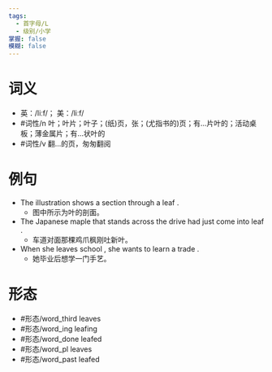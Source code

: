 ```yaml
---
tags:
  - 首字母/L
  - 级别/小学
掌握: false
模糊: false
---
```

# 词义
- 英：/liːf/； 美：/liːf/
- #词性/n  叶；叶片；叶子；(纸)页，张；(尤指书的)页；有…片叶的；活动桌板；薄金属片；有…状叶的
- #词性/v  翻…的页，匆匆翻阅
# 例句
- The illustration shows a section through a leaf .
	- 图中所示为叶的剖面。
- The Japanese maple that stands across the drive had just come into leaf .
	- 车道对面那棵鸡爪枫刚吐新叶。
- When she leaves school , she wants to learn a trade .
	- 她毕业后想学一门手艺。
# 形态
- #形态/word_third leaves
- #形态/word_ing leafing
- #形态/word_done leafed
- #形态/word_pl leaves
- #形态/word_past leafed
